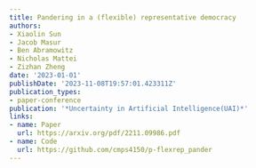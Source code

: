 ```yaml
---
title: Pandering in a (flexible) representative democracy
authors:
- Xiaolin Sun
- Jacob Masur
- Ben Abramowitz
- Nicholas Mattei
- Zizhan Zheng
date: '2023-01-01'
publishDate: '2023-11-08T19:57:01.423311Z'
publication_types:
- paper-conference
publication: '*Uncertainty in Artificial Intelligence(UAI)*'
links:
- name: Paper
  url: https://arxiv.org/pdf/2211.09986.pdf
- name: Code
  url: https://github.com/cmps4150/p-flexrep_pander
---
```

